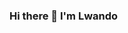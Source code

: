 ### Hi there 👋 I'm Lwando

<!--
**lwandokasuba/lwandokasuba** is a ✨ _special_ ✨ repository because its `README.md` (this file) appears on your GitHub profile.

Here are some ideas to get you started:

- 🔭 I’m currently working on ...
- 🌱 I’m currently learning ...
- 👯 I’m looking to collaborate on ...
- 🤔 I’m looking for help with ...
- 💬 Ask me about ...
- 📫 How to reach me: ...
- 😄 Pronouns: ...
- ⚡ Fun fact: ...


<a href="https://github.com/lwandokasuba">
  <img height="180em" src="https://github-readme-stats.vercel.app/api?username=lwandokasuba&theme=radical&show_icons=true&count_private=true&include_all_commits=true&hide=stars" />
  <img height="180em" src="https://github-readme-stats.vercel.app/api/top-langs/?username=lwandokasuba&theme=radical&layout=compact&count_private=true" />
</a>
-->

